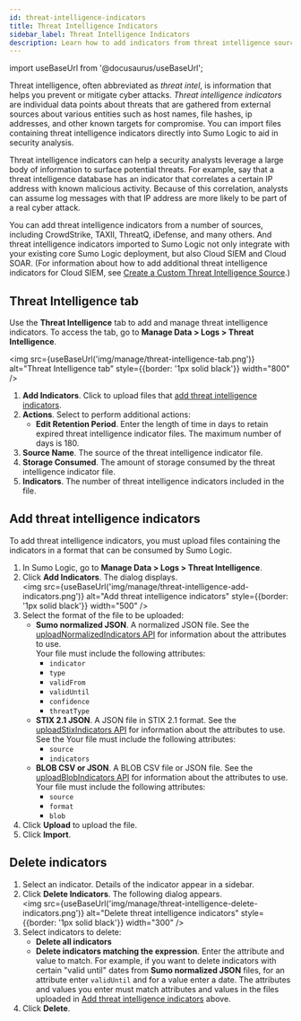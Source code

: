 ```yaml
---
id: threat-intelligence-indicators
title: Threat Intelligence Indicators
sidebar_label: Threat Intelligence Indicators
description: Learn how to add indicators from threat intelligence sources.
---
```


import useBaseUrl from '@docusaurus/useBaseUrl';

Threat intelligence, often abbreviated as *threat intel*, is information that helps you prevent or mitigate cyber attacks. *Threat intelligence indicators* are individual data points about threats that are gathered from external sources about various entities such as host names, file hashes, ip addresses, and other known targets for compromise. You can import files containing threat intelligence indicators directly into Sumo Logic to aid in security analysis.

Threat intelligence indicators can help a security analysts leverage a large body of information to surface potential threats. For example, say that a threat intelligence database has an indicator that correlates a certain IP address with known malicious activity. Because of this correlation, analysts can assume log messages with that IP address are more likely to be part of a real cyber attack.

You can add threat intelligence indicators from a number of sources, including CrowdStrike, TAXII, ThreatQ, iDefense, and many others. And threat intelligence indicators imported to Sumo Logic not only integrate with your existing core Sumo Logic deployment, but also Cloud SIEM and Cloud SOAR. (For information about how to add additional threat intelligence indicators for Cloud SIEM, see [Create a Custom Threat Intelligence Source](/docs/cse/administration/create-custom-threat-intel-source).)

## Threat Intelligence tab

Use the **Threat Intelligence** tab to add and manage threat intelligence indicators. To access the tab, go to **Manage Data > Logs > Threat Intelligence**.

<img src={useBaseUrl('img/manage/threat-intelligence-tab.png')} alt="Threat Intelligence tab" style={{border: '1px solid black'}} width="800" />

1. **Add Indicators**. Click to upload files that [add threat intelligence indicators](#add-threat-intelligence-indicators).
1. **Actions**. Select to perform additional actions:
    * **Edit Retention Period**. Enter the length of time in days to retain expired threat intelligence indicator files. The maximum number of days is 180.
1. **Source Name**. The source of the threat intelligence indicator file.
1. **Storage Consumed**. The amount of storage consumed by the threat intelligence indicator file.
1. **Indicators**. The number of threat intelligence indicators included in the file. 

## Add threat intelligence indicators

To add threat intelligence indicators, you must upload files containing the indicators in a format that can be consumed by Sumo Logic.

1. In Sumo Logic, go to **Manage Data > Logs > Threat Intelligence**.
1. Click **Add Indicators**. The dialog displays. <br/><img src={useBaseUrl('img/manage/threat-intelligence-add-indicators.png')} alt="Add threat intelligence indicators" style={{border: '1px solid black'}} width="500" />
1. Select the format of the file to be uploaded:
    * **Sumo normalized JSON**. A normalized JSON file. See the [uploadNormalizedIndicators API](https://api.sumologic.com/docs/#operation/uploadNormalizedIndicators) for information about the attributes to use.<br/>Your file must include the following attributes:
       * `indicator`
       * `type`
       * `validFrom`
       * `validUntil`
       * `confidence`
       * `threatType`
    * **STIX 2.1 JSON**. A JSON file in STIX 2.1 format. See the [uploadStixIndicators API](https://api.sumologic.com/docs/#operation/uploadStixIndicators) for information about the attributes to use.<br/>See the Your file must include the following attributes:
       * `source`
       * `indicators`
    * **BLOB CSV or JSON**. A BLOB CSV file or JSON file. See the [uploadBlobIndicators API](https://api.sumologic.com/docs/#operation/uploadBlobIndicators) for information about the attributes to use.<br/>Your file must include the following attributes:
       * `source`
       * `format`
       * `blob`
1. Click **Upload** to upload the file.
1. Click **Import**. 

## Delete indicators

1. Select an indicator. Details of the indicator appear in a sidebar.
1. Click **Delete Indicators**. The following dialog appears. <br/><img src={useBaseUrl('img/manage/threat-intelligence-delete-indicators.png')} alt="Delete threat intelligence indicators" style={{border: '1px solid black'}} width="300" />
1. Select indicators to delete:
   * **Delete all indicators**
   * **Delete indicators matching the expression**. Enter the attribute and value to match. For example, if you want to delete indicators with certain "valid until" dates from **Sumo normalized JSON** files, for an attribute enter `validUntil` and for a value enter a date. The attributes and values you enter must match attributes and values in the files uploaded in [Add threat intelligence indicators](#add-threat-intelligence-indicators) above.
1. Click **Delete**. 
